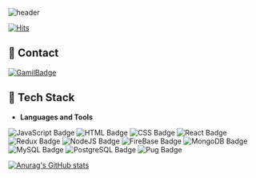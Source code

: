 ![header](https://capsule-render.vercel.app/api?type=waving&color=9999FF&height=300&section=header&text=Welcome!%20👋&fontSize=90)

[![Hits](https://hits.seeyoufarm.com/api/count/incr/badge.svg?url=https%3A%2F%2Fgithub.com%2Fbr12345678&count_bg=%2379C83D&title_bg=%23555555&icon=&icon_color=%23E7E7E7&title=hits&edge_flat=false)](https://hits.seeyoufarm.com)
## 📧 Contact
 [![GamilBadge](http://img.shields.io/badge/-mystyle730@gmail.com-EA4335?style=flat-square&logo=Gmail&logoColor=white&link=mailto:mystyle730@gmail.com)](mailto:mystyle730@gmail.com)

## 🦾 Tech Stack 
* __Languages and Tools__

![JavaScript Badge](https://img.shields.io/badge/JavaScript-F7DF1E?style=flat-square&logo=JavaScript&logoColor=black) ![HTML Badge](https://img.shields.io/badge/HTML-E34F26?style=flat-square&logo=HTML5&logoColor=white) ![CSS Badge](https://img.shields.io/badge/CSS-1572B6?style=flat-square&logo=CSS3&logoColor=white) ![React Badge](https://img.shields.io/badge/React.js-61DAFB?style=flat-square&logo=React&logoColor=white) ![Redux Badge](https://img.shields.io/badge/Redux-764ABC?style=flat-square&logo=Redux&logoColor=white) ![NodeJS Badge](https://img.shields.io/badge/Node.js-339933?style=flat-square&logo=Node.js&logoColor=white) ![FireBase Badge](https://img.shields.io/badge/Firebase-FFCA28?style=flat-square&logo=Firebase&logoColor=black) ![MongoDB Badge](https://img.shields.io/badge/MongoDB-47A248?style=flat-square&logo=MongoDB&logoColor=white) ![MySQL Badge](https://img.shields.io/badge/MySQL-4479A1?style=flat-square&logo=MySQL&logoColor=white) ![PostgreSQL Badge](https://img.shields.io/badge/PostgreSQL-4169E1?style=flat-square&logo=PostgreSQL&logoColor=white) ![Pug Badge](https://img.shields.io/badge/Pug-A86454?style=flat-square&logo=Pug&logoColor=white)

[![Anurag's GitHub stats](https://github-readme-stats.vercel.app/api?username=br12345678)](https://github.com/br12345678)
